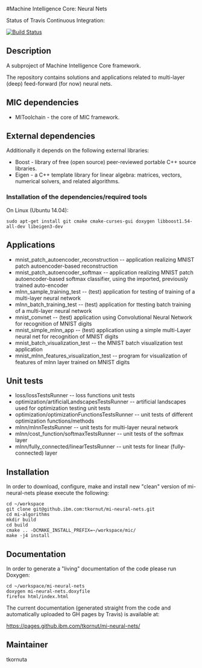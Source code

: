#Machine Intelligence Core: Neural Nets

Status of Travis Continuous Integration:

[![Build Status](https://travis.ibm.com/tkornut/mi-neural-nets.svg?token=9XHfj7QaSbmFqHsyaQes&branch=master)](https://travis.ibm.com/tkornut/mi-neural-nets)

## Description

A subproject of Machine Intelligence Core framework.

The repository contains solutions and applications related to multi-layer (deep) feed-forward (for now) neural nets.

## MIC dependencies

   * MIToolchain - the core of MIC framework.

## External dependencies

Additionally it depends on the following external libraries:
   * Boost - library of free (open source) peer-reviewed portable C++ source libraries.
   * Eigen - a C++ template library for linear algebra: matrices, vectors, numerical solvers, and related algorithms.

### Installation of the dependencies/required tools

On Linux (Ubuntu 14.04): 

    sudo apt-get install git cmake cmake-curses-gui doxygen libboost1.54-all-dev libeigen3-dev

## Applications
   *  mnist_patch_autoencoder_reconstruction -- application realizing MNIST patch autoencoder-based reconstruction
   *  mnist_patch_autoencoder_softmax -- application realizing MNIST patch autoencoder-based softmax classifier, using the imported, previously trained auto-encoder
   *  mlnn_sample_training_test -- (test) application for testing of training of a multi-layer neural network
   *  mlnn_batch_training_test -- (test) application for ttesting batch training of a multi-layer neural network
   *  mnist_convnet -- (test) application using Convolutional Neural Network for recognition of MNIST digits
   *  mnist_simple_mlnn_app -- (test) application using a simple multi-Layer neural net for recognition of MNIST digits
   *  mnist_batch_visualization_test -- the MNIST batch visualization test application
   *  mnist_mlnn_features_visualization_test -- program for visualization of features of mlnn layer trained on MNIST digits

## Unit tests
   *  loss/lossTestsRunner -- loss functions unit tests
   *  optimization/artificialLandscapesTestsRunner -- artificial landscapes used for optimization testing unit tests
   *  optimization/optimizationFunctionsTestsRunner -- unit tests of different optimization functions/methods
   *  mlnn/mlnnTestsRunner -- unit tests for multi-layer neural network
   *  mlnn/cost_function/softmaxTestsRunner -- unit tests of the softmax layer
   *  mlnn/fully_connected/linearTestsRunner -- unit tests for linear (fully-connected) layer

 
## Installation

In order to download, configure, make and install new "clean" version of mi-neural-nets please execute the following:

    cd ~/workspace
    git clone git@github.ibm.com:tkornut/mi-neural-nets.git
    cd mi-algorithms
    mkdir build
    cd build
    cmake .. -DCMAKE_INSTALL_PREFIX=~/workspace/mic/
    make -j4 install

## Documentation

In order to generate a "living" documentation of the code please run Doxygen:

    cd ~/workspace/mi-neural-nets
    doxygen mi-neural-nets.doxyfile
    firefox html/index.html

The current documentation (generated straight from the code and automatically uploaded to GH pages by Travis) is available at:

https://pages.github.ibm.com/tkornut/mi-neural-nets/

Maintainer
----------
tkornuta

